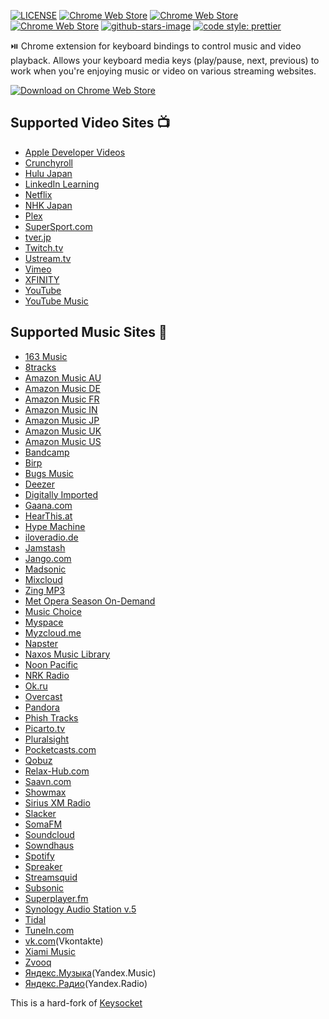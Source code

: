 [![LICENSE](https://img.shields.io/badge/license-Apache_2.0-lightgrey.svg)](https://github.com/keyata/keyata/blob/master/LICENSE.md)
[![Chrome Web Store](https://img.shields.io/chrome-web-store/users/plpeenhmioohpjnkneohjhedljjjdokb.svg)](https://chrome.google.com/webstore/detail/keyata-media-keys/plpeenhmioohpjnkneohjhedljjjdokb)
[![Chrome Web Store](https://img.shields.io/chrome-web-store/rating-count/plpeenhmioohpjnkneohjhedljjjdokb.svg)](https://chrome.google.com/webstore/detail/keyata-media-keys/plpeenhmioohpjnkneohjhedljjjdokb)
[![Chrome Web Store](https://img.shields.io/chrome-web-store/stars/plpeenhmioohpjnkneohjhedljjjdokb.svg)](https://chrome.google.com/webstore/detail/keyata-media-keys/plpeenhmioohpjnkneohjhedljjjdokb)
[![github-stars-image](https://img.shields.io/github/stars/keyata/keyata.svg?label=github%20stars)](https://github.com/keyata/keyata)
[![code style: prettier](https://img.shields.io/badge/code_style-prettier-ff69b4.svg?style=flat-square)](https://github.com/prettier/prettier)

⏯️ Chrome extension for keyboard bindings to control music and video playback.
Allows your keyboard media keys (play/pause, next, previous) to work
when you're enjoying music or video on various streaming websites.

[![Download on Chrome Web Store](https://developer.chrome.com/webstore/images/ChromeWebStore_BadgeWBorder_v2_206x58.png)](https://chrome.google.com/webstore/detail/keyata-media-keys/plpeenhmioohpjnkneohjhedljjjdokb)

## Supported Video Sites 📺

- [Apple Developer Videos](https://developer.apple.com/videos/)
- [Crunchyroll](https://www.crunchyroll.com)
- [Hulu Japan](https://www.happyon.jp/)
- [LinkedIn Learning](https://www.linkedin.com/learning/)
- [Netflix](https://netflix.com)
- [NHK Japan](https://www.nhk.or.jp/)
- [Plex](https://www.plex.tv)
- [SuperSport.com](https://www.supersport.com)
- [tver.jp](https://tver.jp)
- [Twitch.tv](https://www.twitch.tv)
- [Ustream.tv](https://ustream.tv)
- [Vimeo](https://vimeo.com)
- [XFINITY](https://www.xfinity.com)
- [YouTube](https://youtube.com)
- [YouTube Music](https://music.youtube.com)

## Supported Music Sites 🎵

- [163 Music](https://music.163.com/)
- [8tracks](https://8tracks.com/)
- [Amazon Music AU](https://music.amazon.com.au/home)
- [Amazon Music DE](https://music.amazon.de/home)
- [Amazon Music FR](https://music.amazon.fr/home)
- [Amazon Music IN](https://music.amazon.in/home)
- [Amazon Music JP](https://music.amazon.co.jp/home)
- [Amazon Music UK](https://music.amazon.co.uk/home)
- [Amazon Music US](https://music.amazon.com/home)
- [Bandcamp](https://bandcamp.com)
- [Birp](http://www.birp.fm/)
- [Bugs Music](https://music.bugs.co.kr/)
- [Deezer](https://www.deezer.com)
- [Digitally Imported](https://di.fm)
- [Gaana.com](https://gaana.com)
- [HearThis.at](https://hearthis.at/)
- [Hype Machine](https://hypem.com)
- [iloveradio.de](https://www.iloveradio.de)
- [Jamstash](http://jamstash.com)
- [Jango.com](https://www.jango.com)
- [Madsonic](https://www.madsonic.org)
- [Mixcloud](https://www.mixcloud.com)
- [Zing MP3](https://mp3.zing.vn)
- [Met Opera Season On-Demand](https://www.metopera.org/)
- [Music Choice](https://musicchoice.com)
- [Myspace](https://myspace.com)
- [Myzcloud.me](https://myzcloud.me)
- [Napster](https://napster.com)
- [Naxos Music Library](https://www.naxosmusiclibrary.com)
- [Noon Pacific](https://noonpacific.com)
- [NRK Radio](https://radio.nrk.no)
- [Ok.ru](https://ok.ru)
- [Overcast](https://overcast.fm)
- [Pandora](https://www.pandora.com)
- [Phish Tracks](https://www.phishtracks.com)
- [Picarto.tv](https://picarto.tv)
- [Pluralsight](https://pluralsight.com)
- [Pocketcasts.com](https://play.pocketcasts.com)
- [Qobuz](https://www.qobuz.com)
- [Relax-Hub.com](http://relax-hub.com)
- [Saavn.com](https://www.saavn.com)
- [Showmax](https://www.showmax.com)
- [Sirius XM Radio](https://www.siriusxm.com)
- [Slacker](https://www.slacker.com/)
- [SomaFM](https://somafm.com/)
- [Soundcloud](https://soundcloud.com)
- [Sowndhaus](https://sowndhaus.audio)
- [Spotify](https://www.spotify.com)
- [Spreaker](https://www.spreaker.com)
- [Streamsquid](https://streamsquid.com)
- [Subsonic](https://www.subsonic.com)
- [Superplayer.fm](https://www.superplayer.fm)
- [Synology Audio Station v.5](https://www.synology.com)
- [Tidal](https://tidal.com)
- [TuneIn.com](https://tunein.com)
- [vk.com](https://vk.com)(Vkontakte)
- [Xiami Music](https://www.xiami.com/)
- [Zvooq](https://zvooq.com)
- [Яндекс.Музыка](https://music.yandex.ru/)(Yandex.Music)
- [Яндекс.Радио](https://radio.yandex.ru/)(Yandex.Radio)

This is a hard-fork of [Keysocket](https://github.com/borismus/keysocket/)
